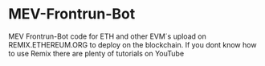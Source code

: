 # MEV-Frontrun-Bot
MEV Frontrun-Bot code for ETH and other EVM´s
upload on REMIX.ETHEREUM.ORG to deploy on the blockchain.
If you dont know how to use Remix there are plenty of tutorials on YouTube

